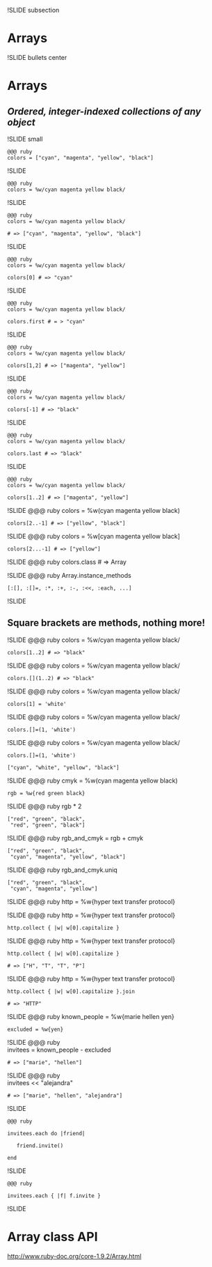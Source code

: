 !SLIDE subsection

# Arrays

!SLIDE bullets center

# **Arrays**

## *Ordered, integer-indexed collections of any object*

!SLIDE small

    @@@ ruby
    colors = ["cyan", "magenta", "yellow", "black"]

!SLIDE

    @@@ ruby
    colors = %w/cyan magenta yellow black/

!SLIDE

    @@@ ruby
    colors = %w/cyan magenta yellow black/

    # => ["cyan", "magenta", "yellow", "black"]

!SLIDE

    @@@ ruby
    colors = %w/cyan magenta yellow black/

    colors[0] # => "cyan"

!SLIDE

    @@@ ruby
    colors = %w/cyan magenta yellow black/

    colors.first # = > "cyan"
        
!SLIDE

    @@@ ruby
    colors = %w/cyan magenta yellow black/

    colors[1,2] # => ["magenta", "yellow"]

!SLIDE

    @@@ ruby
    colors = %w/cyan magenta yellow black/

    colors[-1] # => "black"

!SLIDE

    @@@ ruby
    colors = %w/cyan magenta yellow black/

    colors.last # => "black"

!SLIDE

    @@@ ruby    
    colors = %w/cyan magenta yellow black/

    colors[1..2] # => ["magenta", "yellow"]

!SLIDE
    @@@ ruby
    colors = %w(cyan magenta yellow black)

    colors[2..-1] # => ["yellow", "black"]

!SLIDE
    @@@ ruby
    colors = %w[cyan magenta yellow black]

    colors[2...-1] # => ["yellow"]

!SLIDE
    @@@ ruby
    colors.class # => Array

!SLIDE
    @@@ ruby
    Array.instance_methods
    
    [:[], :[]=, :*, :+, :-, :<<, :each, ...]

!SLIDE

## Square brackets are methods, nothing more!

!SLIDE
    @@@ ruby
    colors = %w/cyan magenta yellow black/
    
    colors[1..2] # => "black"

!SLIDE
    @@@ ruby
    colors = %w/cyan magenta yellow black/
    
    colors.[](1..2) # => "black"

!SLIDE
    @@@ ruby
    colors = %w/cyan magenta yellow black/

    colors[1] = 'white'

!SLIDE
    @@@ ruby
    colors = %w/cyan magenta yellow black/

    colors.[]=(1, 'white')

!SLIDE
    @@@ ruby
    colors = %w/cyan magenta yellow black/

    colors.[]=(1, 'white')
    
    ["cyan", "white", "yellow", "black"]

!SLIDE
    @@@ ruby
    cmyk = %w(cyan magenta yellow black)
    
    rgb = %w{red green black}

!SLIDE
    @@@ ruby
    rgb * 2
    
    ["red", "green", "black",
     "red", "green", "black"]

!SLIDE
    @@@ ruby
    rgb_and_cmyk = rgb + cmyk
    
    ["red", "green", "black", 
     "cyan", "magenta", "yellow", "black"]

!SLIDE
    @@@ ruby
    rgb_and_cmyk.uniq
    
    ["red", "green", "black", 
     "cyan", "magenta", "yellow"]

!SLIDE
    @@@ ruby
    http = %w{hyper text transfer protocol}

!SLIDE
    @@@ ruby
    http = %w{hyper text transfer protocol}

    http.collect { |w| w[0].capitalize }

!SLIDE
    @@@ ruby
    http = %w{hyper text transfer protocol}

    http.collect { |w| w[0].capitalize }

    # => ["H", "T", "T", "P"]

!SLIDE
    @@@ ruby
    http = %w{hyper text transfer protocol}

    http.collect { |w| w[0].capitalize }.join

    # => "HTTP"

!SLIDE
    @@@ ruby
    known_people = %w{marie hellen yen}
    
    excluded = %w{yen}

!SLIDE
    @@@ ruby    
    invitees = known_people - excluded
    
    # => ["marie", "hellen"]

!SLIDE
    @@@ ruby    
    invitees << "alejandra"

    # => ["marie", "hellen", "alejandra"]

!SLIDE

    @@@ ruby
    
    invitees.each do |friend|
      
       friend.invite()

    end

!SLIDE

    @@@ ruby
    
    invitees.each { |f| f.invite }

!SLIDE

# **Array class API**

<a href='http://www.ruby-doc.org/core-1.9.2/Array.html'>http://www.ruby-doc.org/core-1.9.2/Array.html</a>
